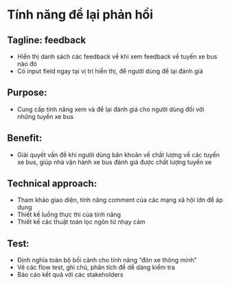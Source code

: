 # Tính năng để lại phản hồi
## Tagline: feedback
- Hiển thị danh sách các feedback về khi xem feedback về tuyến xe bus nào đó
- Có input field ngay tại vị trí hiển thị, để người dùng để lại đánh giá
## Purpose:
- Cung cấp tính năng xem và để lại đánh giá cho người dùng đối với những tuyến xe bus
## Benefit:
- Giải quyết vấn đề khi người dùng băn khoăn về chất lượng về các tuyến xe bus, giúp nhà vận hành xe bus đánh giá được chất lượng tuyến xe
## Technical approach:
- Tham khảo giao diện, tính năng comment của các mạng xã hội lớn để áp dụng
- Thiết kế luồng thực thi của tính năng
- Thiết kế các thuật toán lọc ngôn từ nhạy cảm
## Test:
- Định nghĩa toàn bộ bối cảnh cho tính năng “đón xe thông minh"
- Vẽ các flow test, ghi chú, phân tích để dễ dàng kiểm tra
- Báo cáo kết quả với các stakeholders
